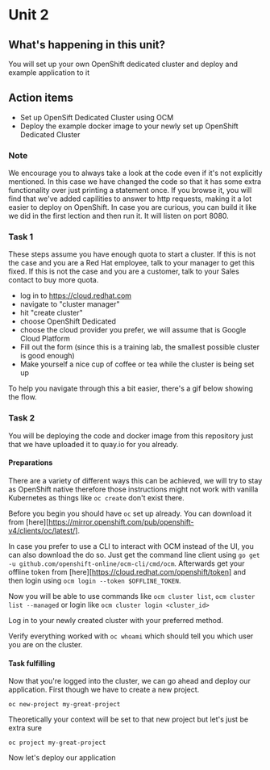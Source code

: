# Unit 2

## What's happening in this unit?
You will set up your own OpenShift dedicated cluster and deploy and example application to it

## Action items

* Set up OpenSift Dedicated Cluster using OCM
* Deploy the example docker image to your newly set up OpenShift Dedicated Cluster

### Note
We encourage you to always take a look at the code even if it's not explicitly mentioned.
In this case we have changed the code so that it has some extra functionality over just printing a statement once.
If you browse it, you will find that we've added capilities to answer to http requests, making it a lot easier to deploy on OpenShift.
In case you are curious, you can build it like we did in the first lection and then run it.
It will listen on port 8080.

### Task 1
These steps assume you have enough quota to start a cluster.
If this is not the case and you are a Red Hat employee, talk to your manager to get this fixed.
If this is not the case and you are a customer, talk to your Sales contact to buy more quota.

* log in to https://cloud.redhat.com
* navigate to "cluster manager"
* hit "create cluster"
* choose OpenShift Dedicated
* choose the cloud provider you prefer, we will assume that is Google Cloud Platform
* Fill out the form (since this is a training lab, the smallest possible cluster is good enough)
* Make yourself a nice cup of coffee or tea while the cluster is being set up

To help you navigate through this a bit easier, there's a gif below showing the flow.



### Task 2
You will be deploying the code and docker image from this repository just that we have uploaded it to quay.io for you already.


#### Preparations
There are a variety of different ways this can be achieved, we will try to stay as OpenShift native therefore those instructions might not work with vanilla Kubernetes
as things like `oc create` don't exist there.

Before you begin you should have `oc` set up already.
You can download it from [here][https://mirror.openshift.com/pub/openshift-v4/clients/oc/latest/].

In case you prefer to use a CLI to interact with OCM instead of the UI, you can also download the do so. Just get the command line client using `go get -u github.com/openshift-online/ocm-cli/cmd/ocm`.
Afterwards get your offline token from [here][https://cloud.redhat.com/openshift/token] and then login using `ocm login --token $OFFLINE_TOKEN`.

Now you will be able to use commands like `ocm cluster list`, `ocm cluster list --managed` or login like `ocm cluster login <cluster_id>`

Log in to your newly created cluster with your preferred method.

Verify everything worked with `oc whoami` which should tell you which user you are on the cluster.

#### Task fulfilling

Now that you're logged into the cluster, we can go ahead and deploy our application.
First though we have to create a new project.

`oc new-project my-great-project`

Theoretically your context will be set to that new project but let's just be extra sure

`oc project my-great-project`

Now let's deploy our application
